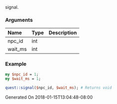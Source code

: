 signal.
### Arguments
**Name**|**Type**|**Description**
:---|:---|:---
npc_id|int|
wait_ms|int|

### Example

```perl
my $npc_id = 1;
my $wait_ms = 1;

quest::signal($npc_id, $wait_ms); # Returns void
```


Generated On 2018-01-15T13:04:48-08:00